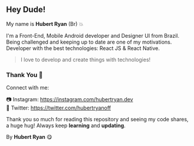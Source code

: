 ## Hey Dude!

My name is **Hubert Ryan** (Br) 💥

I'm a Front-End, Mobile Android developer and Designer UI from Brazil. Being challenged and keeping up to date are one of my motivations. Developer with the best technologies: React JS & React Native.

> I love to develop and create things with technologies!

### Thank You 🎉

Connect with me:

📷 Instagram: https://instagram.com/hubertryan.dev </br>
💎 Twitter: https://twitter.com/hubertryanoff

Thank you so much for reading this repository and seeing my code shares, a huge hug!
Always keep **learning** and **updating**.

By **Hubert Ryan** 😋

